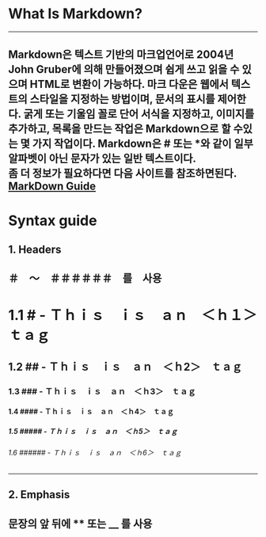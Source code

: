 # What Is Markdown?
----
Markdown은 텍스트 기반의 마크업언어로 2004년 John Gruber에 의해 만들어졌으며 쉽게 쓰고 읽을 수 있으며 HTML로 변환이 가능하다.
마크 다운은 웹에서 텍스트의 스타일을 지정하는 방법이며, 문서의 표시를 제어한다. 굵게 또는 기울임 꼴로 단어 서식을 지정하고, 이미지를 추가하고, 목록을 만드는 작업은 Markdown으로 할 수있는 몇 가지 작업이다. Markdown은 # 또는 *와 같이 일부 알파벳이 아닌 문자가 있는 일반 텍스트이다.<br>
좀 더 정보가 필요하다면 다음 사이트를 참조하면된다.<br>[MarkDown Guide](https://guides.github.com/features/mastering-markdown/)
--

# Syntax guide

## 1. Headers
＃　～　＃＃＃＃＃＃　를　사용
----
# 1.1 # - Ｔｈｉｓ　ｉｓ　ａｎ　＜ｈ１＞　ｔａｇ
## 1.2 ## - Ｔｈｉｓ　ｉｓ　ａｎ　＜ｈ2＞　ｔａｇ
### 1.3 ### - Ｔｈｉｓ　ｉｓ　ａｎ　＜ｈ3＞　ｔａｇ
#### 1.4 #### - Ｔｈｉｓ　ｉｓ　ａｎ　＜ｈ4＞　ｔａｇ
##### 1.5 ##### - Ｔｈｉｓ　ｉｓ　ａｎ　＜ｈ5＞　ｔａｇ
###### 1.6 ###### - Ｔｈｉｓ　ｉｓ　ａｎ　＜ｈ6＞　ｔａｇ
----
## 2. Emphasis
문장의 앞 뒤에 ** 또는 __ 를 사용
----
